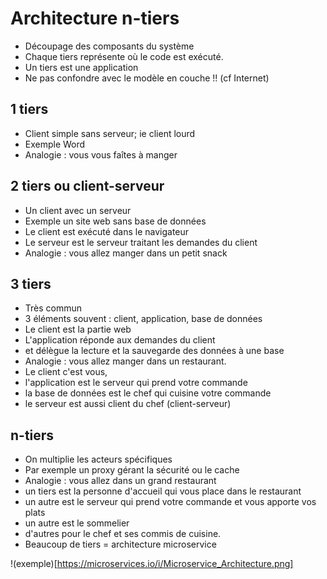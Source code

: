 # Architecture n-tiers

* Découpage des composants du système
* Chaque tiers représente où le code est exécuté.
* Un tiers est une application
* Ne pas confondre avec le modèle en couche !! (cf Internet)

## 1 tiers

* Client simple sans serveur; ie client lourd
* Exemple Word
* Analogie : vous vous faîtes à manger

## 2 tiers ou client-serveur

* Un client avec un serveur
* Exemple un site web sans base de données
* Le client est exécuté dans le navigateur
* Le serveur est le serveur traitant les demandes du client
* Analogie : vous allez manger dans un petit snack

## 3 tiers

* Très commun
* 3 éléments souvent : client, application, base de données
* Le client est la partie web
* L'application réponde aux demandes du client
* et délègue la lecture et la sauvegarde des données à une base
* Analogie : vous allez manger dans un restaurant.
* Le client c'est vous,
* l'application est le serveur qui prend votre commande
* la base de données est le chef qui cuisine votre commande
* le serveur est aussi client du chef (client-serveur)

## n-tiers

* On multiplie les acteurs spécifiques
* Par exemple un proxy gérant la sécurité ou le cache
* Analogie : vous allez dans un grand restaurant
* un tiers est la personne d'accueil qui vous place dans le restaurant
* un autre est le serveur qui prend votre commande et vous apporte vos plats
* un autre est le sommelier
* d'autres pour le chef et ses commis de cuisine.
* Beaucoup de tiers = architecture microservice

!(exemple)[https://microservices.io/i/Microservice_Architecture.png]
